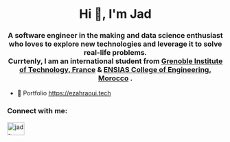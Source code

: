 <h1 align="center">Hi 👋, I'm Jad</h1>
<h3 align="center">A software engineer in the making and data science enthusiast who loves to explore new technologies and leverage it to solve real-life problems.<br /> Currtenly, I am an international student from <a href="https://phelma.grenoble-inp.fr/en/studies/master-s-degree-in-engineering-grenoble-inp-phelma-signal-and-image-processing-communication-systems-multimedia-sicom"> Grenoble Institute of Technology, France</a> & <a href="http://ensias.um5.ac.ma/page/iwim"> ENSIAS College of Engineering, Morocco</a> .</h3>


- 📄 Portfolio <a href="https://ezahraoui.tech" target="_blank">https://ezahraoui.tech</a>

<p align="left">
<h3 align="left">Connect with me:</h3>
<a href="https://www.linkedin.com/in/jad-ezahraoui" target="_blank"><img align="center" src="https://cdn.jsdelivr.net/npm/simple-icons@3.0.1/icons/linkedin.svg" alt="jad-ezahraoui" height="30" width="40" /></a>
</p>
